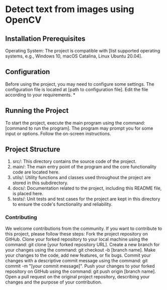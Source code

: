 # Detect text from images using OpenCV
## Installation Prerequisites
Operating System: The project is compatible with [list supported operating systems, e.g., Windows 10, macOS Catalina, Linux Ubuntu 20.04].
## Configuration
Before using the project, you may need to configure some settings. The configuration file is located at [path to configuration file]. Edit the file according to your requirements. *
## Running the Project
To start the project, execute the main program using the command: [command to run the program].
The program may prompt you for some input or options. Follow the on-screen instructions.
## Project Structure
1. src/: This directory contains the source code of the project.
2. main/: The main entry point of the program and the core functionality code are located here.
3. utils/: Utility functions and classes used throughout the project are stored in this subdirectory.
4. docs/: Documentation related to the project, including this README file, is placed here.
5. tests/: Unit tests and test cases for the project are kept in this directory to ensure the code's functionality and reliability.
### Contributing
We welcome contributions from the community. If you want to contribute to this project, please follow these steps:
Fork the project repository on GitHub.
Clone your forked repository to your local machine using the command: git clone [your forked repository URL].
Create a new branch for your changes using the command: git checkout -b [branch name].
Make your changes to the code, add new features, or fix bugs.
Commit your changes with a descriptive commit message using the command: git commit -m "[your commit message]".
Push your changes to your forked repository on GitHub using the command: git push origin [branch name].
Open a pull request on the original project repository, describing your changes and the purpose of your contribution.
